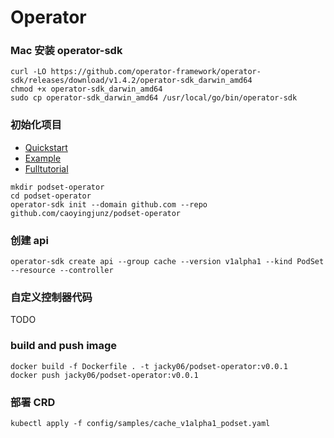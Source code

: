 # Operator

### Mac 安装 operator-sdk

```
curl -LO https://github.com/operator-framework/operator-sdk/releases/download/v1.4.2/operator-sdk_darwin_amd64
chmod +x operator-sdk_darwin_amd64
sudo cp operator-sdk_darwin_amd64 /usr/local/go/bin/operator-sdk
```

### 初始化项目
* [Quickstart](https://sdk.operatorframework.io/docs/building-operators/golang/quickstart/)
* [Example](http://www.dockone.io/article/8733)
* [Fulltutorial](https://sdk.operatorframework.io/docs/building-operators/golang/tutorial/)

```
mkdir podset-operator
cd podset-operator
operator-sdk init --domain github.com --repo github.com/caoyingjunz/podset-operator
```

### 创建 api

```
operator-sdk create api --group cache --version v1alpha1 --kind PodSet --resource --controller
```

### 自定义控制器代码
TODO

### build and push image

```
docker build -f Dockerfile . -t jacky06/podset-operator:v0.0.1
docker push jacky06/podset-operator:v0.0.1
```

### 部署 CRD
```
kubectl apply -f config/samples/cache_v1alpha1_podset.yaml
```

